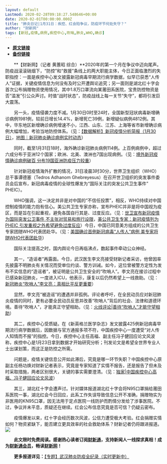 ```yaml
---
layout: default
Lastmod: 2020-02-28T09:18:27.548646+00:00
date: 2020-02-01T00:00:00.000Z
title: "肺炎日记|1月31日：疾控、红会陷争议，防疫环节何处失守？"
author: "财新网"
tags: [新冠,疫情,病例,疾控中心,吹哨,肺炎,WHO,确诊]
---
```


* [**原文链接**](http://www.caixin.com/2020-02-01/101510052.html)
* [**备份链接**](https://web.archive.org/web/20200203104331/http://www.caixin.com/2020-02-01/101510052.html)


　　**【财新网】（记者 黄蕙昭 综合）**2020年的第一个月在争议中迈向尾声。防疫战滚滚硝烟下，“防控”和“救援”条线上的两大职能主体，今日正面临激烈的失职指控：一面是疾控中心发文披露新冠病毒早期流行病学数据，似早已获悉“人传人”证据，关键疫情信息为何没有及时公开遭舆论追究；另一面则是湖北红十字会首次公布捐赠物资使用情况，其中1.8万口罩流向某莆田系医院，宝贵防控物资是否“滥发”引公众声讨。时值“战时状态”，防疫战线上每一关节“失守”，都将引发巨大震荡。

　　另一头，疫情侵袭力度不减。1月30日0时至24时，全国新型冠状病毒新增确诊病例1981例，较前日增长14.4%，新增死亡39例，新增疑似病例4812例。其中，华东地区新增确诊病例增速不小，江西、山东、江苏、上海等省市新增确诊病例大幅增加，考验当地防控体系。（见：[【数据解析】新冠疫情分析简报（1月30日）](http://database.caixin.com/2020-01-31/101509755.html)，[地图｜新冠肺炎确诊病例实时动态](http://datanews.caixin.com/2020-01-20/101506236.html)）

　　同时，截至1月31日18时，海外确诊新冠肺炎病例114例。上百例病例中，超过六成分布于亚洲12个国家；欧洲、北美、澳洲也7国出现病例。（见：[境外新冠疫情确诊病例破百 分布19国亚洲防疫压力较重](http://international.caixin.com/2020-01-31/101509878.html)）

　　针对新冠疫情海外扩散的情况，31日凌晨3时30分，世界卫生组织（WHO）总干事谭德塞（Tedros Adhanom Ghebreyesus）在召开世卫组织的突发事件委员会后宣布，新冠病毒疫情的全球性爆发为“国际关注的突发公共卫生事件” PHEIC）。

　　WHO强调，这一决定并非是对中国的“不信任投票”，相反，WHO持续对中国控制疫情的能力抱有信心。美公共卫生专家亦称，宣布PHEIC并非是将中国视为疫区，而是旨在引起重视，避免各国自行其是、过度反应。（见：[世卫宣布新冠疫情为国际突发公卫事件 不主张对贸易和旅行设限](http://international.caixin.com/2020-01-31/101509655.html)，[美公共卫生专家：新冠疫情列为PHEIC 引发重视之外希望避免过度反应](http://economy.caixin.com/2020-01-31/101509882.html)）今日，中国已同意美方组成的公共卫生专家团随WHO代表团赴华。（见：[美国确诊首例新冠病毒“人传人”病例 美专家将随WHO代表团赴华](http://international.caixin.com/2020-01-31/101509663.html)）

　　国际关注提高之时，国内舆论今日再临沸点，数起事件牵动公众神经。

　　其一，“造谣者”再露面。今日，武汉医生李文亮接受财新记者采访，他曾因率先披露不明肺炎有关情况而受单位约谈、警方训诫。如今，这位曾被警方定性为发布不实信息的“造谣者”，被证明是公共卫生安全的“吹哨人”。李文亮在接诊过程中已感染新冠肺炎，一度进入ICU，他表示，康复以后仍然希望上一线救助。（见：[新冠肺炎“吹哨人”李文亮：真相比平反更重要](http://china.caixin.com/2020-01-31/101509761.html)）

　　显然，李文亮“被造谣”的遭遇并非孤例。评论者呼吁，在全民动员应对新冠肺炎疫情的同时，更有必要全民动员反思并改善“吹哨人”背后的社会、法律和道德环境。善待“吹哨人”，才能真正守望相助。（见：[火线评论|善待“吹哨人”才能守望相助](http://opinion.caixin.com/2020-01-31/101509809.html)）

　　其二，疾控中心受质疑。在《新英格兰医学杂志》发文披露425例新冠病毒早期流行病学数据后，因数据与官方通报多项不符，中国疾控中心一度遭受“对人传人知情而不报”的指控。今日，疾控中心主任高福、副主任冯子健回应论文风波称，疾控中心是1月23日拿到数据才开始研究分析；刊发论文是希望全世界专业人士出谋划策，而这正是防控之所需。

　　问题是，疫情关键信息公开如此滞后，究竟是哪一环节失职？中国疾控中心原副主任杨功焕对财新记者表示，究竟是专家知道了实情不报告，还是报告了但未及时采取措施，两者区别很大，关键的事实需要澄清。（见：[独家|中国疾控中心高福、冯子健回应论文风波](http://www.caixin.com/2020-01-31/101509841.html)）

　　其三，湖北红十字会遭声讨。针对媒体报道湖北红十字会将N95口罩捐给莆田系医院一事，湖北红会今日回应，此系工作失误导致信息公开不准确，捐赠物实为非医用的KN95口罩，因无法用于定点医院一线防护而酌情分发给了涉事医院。不过，争议并未平息，质疑还在继续。红会公布信息究竟是否可信？仍疑云密布。

　　疫情爆发以来，红十字会经历数次风波，公信力遭受极大考验。红会捐赠实情如何？物资紧缺下，能否建立更具效率的社会救助体系？财新记者仍将跟进报道。[![](/images/post/d02a42d9cb3dec9320e5f550278911c7.ico)](http://www.caixin.com/2020-02-01/101510052.html)

　　**此文限时免费阅读。感谢热心读者订阅[财新通](http://mall.caixin.com/mall/web/product/product.html?id=733&originReferrer=appfree&channelSource=appfree)，支持新闻人一线探求真相！成为[财新通会员](http://mall.caixin.com/mall/web/list/list.html?type=127&originReferrer=appfree&channelSource=appfree)，畅读[财新网](https://datayi.cn/1lnZaaidYRRn)！**

　　**更多报道详见：**[【专题】武汉肺炎防疫全纪录（实时更新中）](http://m.app.caixin.com/m_topic_detail/1473.html)

